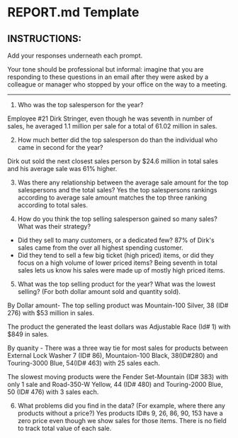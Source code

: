 # REPORT.md Template

## INSTRUCTIONS:

Add your responses underneath each prompt. 

Your tone should be professional but informal: imagine that you are responding to these questions in an email after they were asked by a colleague or manager who stopped by your office on the way to a meeting.

---

1. Who was the top salesperson for the year?

Employee #21 Dirk Stringer, even though he was seventh in number of sales, he averaged 1.1 million per sale for a total of 61.02 million in sales.

2. How much better did the top salesperson do than the individual who came in second for the year?

Dirk out sold the next closest sales person by $24.6 million in total sales and his average sale was 61% higher.

3. Was there any relationship between the average sale amount for the top salespersons and the total sales?
Yes the top salespersons rankings according to average sale amount matches the top three ranking according to total sales.

4. How do you think the top selling salesperson gained so many sales? What was their strategy?

- Did they sell to many customers, or a dedicated few? 87% of Dirk's sales came from the over all highest spending customer. 
- Did they tend to sell a few big ticket (high priced) items, or did they focus on a high volume of lower priced items? Being seventh in total sales lets us know his sales were made up of mostly high priced items.

 

5. What was the top selling product for the year? What was the lowest selling? (For both dollar amount sold and quantity sold).

By Dollar amount- 
The top selling product was Mountain-100 Silver, 38 (ID# 276) with $53 million in sales.

The product the generated the least dollars was Adjustable Race (Id# 1) with $849 in sales.

By quanity - 
There was a three way tie for most sales for products between External Lock Washer 7 (ID# 86), Mountaion-100 Black, 38(ID#280)
 and Touring-3000 Blue, 54(ID# 463) with 25 sales each.

The slowest moving products were the Fender Set-Mountain (ID# 383) with only 1 sale  and Road-350-W Yellow, 44 (ID# 480)  and Touring-2000 Blue, 50 (ID# 476) with 3 sales each.

6. What problems did you find in the data? (For example, where there any products without a price?)
Yes products ID#s 9, 26, 86, 90, 153 have a zero price even though we show sales for those items.
There is no field to track total value of each sale.